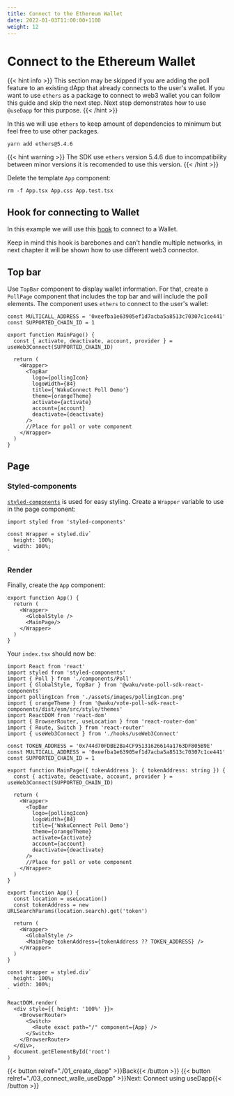 ```yaml
---
title: Connect to the Ethereum Wallet
date: 2022-01-03T11:00:00+1100
weight: 12
---
```


# Connect to the Ethereum Wallet

{{< hint info >}}
This section may be skipped if you are adding the poll feature to an existing dApp
that already connects to the user's wallet.
If you want to use `ethers` as a package to connect to web3 wallet you can follow this guide and skip the next step.
Next step demonstrates how to use `@useDapp` for this purpose.
{{< /hint >}}

In this we will use `ethers` to keep amount of dependencies to minimum but feel free to use other packages.

```shell
yarn add ethers@5.4.6
```

{{< hint warning >}}
The SDK use `ethers` version 5.4.6 due to incompatibility between minor versions it is recomended to use this version.
{{< /hint >}}

Delete the template `App` component:

```shell
rm -f App.tsx App.css App.test.tsx
```

## Hook for connecting to Wallet

In this example we will use this [hook](https://github.com/status-im/wakuconnect-vote-poll-sdk/blob/12bcd17c963106e9207b06182bc5f6379f771b99/examples/mainnet-poll/src/hooks/useWeb3Connect.ts) to connect to a Wallet.

Keep in mind this hook is barebones and can't handle multiple networks, in next chapter it will be shown how to use different web3 connector.

## Top bar

Use `TopBar` component to display wallet information.
For that, create a `PollPage` component that includes the top bar and will include the poll elements.
The component uses `ethers` to connect to the user's wallet:

```tsx
const MULTICALL_ADDRESS = '0xeefba1e63905ef1d7acba5a8513c70307c1ce441'
const SUPPORTED_CHAIN_ID = 1

export function MainPage() {
  const { activate, deactivate, account, provider } = useWeb3Connect(SUPPORTED_CHAIN_ID)

  return (
    <Wrapper>
      <TopBar
        logo={pollingIcon}
        logoWidth={84}
        title={'WakuConnect Poll Demo'}
        theme={orangeTheme}
        activate={activate}
        account={account}
        deactivate={deactivate}
      />
      //Place for poll or vote component
    </Wrapper>
  )
}
```

## Page

### Styled-components

[`styled-components`](https://styled-components.com/) is used for easy styling.
Create a `Wrapper` variable to use in the page component:

```tsx
import styled from 'styled-components'

const Wrapper = styled.div`
  height: 100%;
  width: 100%;
`
```

### Render

Finally, create the `App` component:

```tsx
export function App() {
  return (
    <Wrapper>
      <GlobalStyle />
      <MainPage/>
    </Wrapper>
  )
}
```

Your `index.tsx` should now be:

```tsx
import React from 'react'
import styled from 'styled-components'
import { Poll } from './components/Poll'
import { GlobalStyle, TopBar } from '@waku/vote-poll-sdk-react-components'
import pollingIcon from './assets/images/pollingIcon.png'
import { orangeTheme } from '@waku/vote-poll-sdk-react-components/dist/esm/src/style/themes'
import ReactDOM from 'react-dom'
import { BrowserRouter, useLocation } from 'react-router-dom'
import { Route, Switch } from 'react-router'
import { useWeb3Connect } from './hooks/useWeb3Connect'

const TOKEN_ADDRESS = '0x744d70FDBE2Ba4CF95131626614a1763DF805B9E'
const MULTICALL_ADDRESS = '0xeefba1e63905ef1d7acba5a8513c70307c1ce441'
const SUPPORTED_CHAIN_ID = 1

export function MainPage({ tokenAddress }: { tokenAddress: string }) {
  const { activate, deactivate, account, provider } = useWeb3Connect(SUPPORTED_CHAIN_ID)

  return (
    <Wrapper>
      <TopBar
        logo={pollingIcon}
        logoWidth={84}
        title={'WakuConnect Poll Demo'}
        theme={orangeTheme}
        activate={activate}
        account={account}
        deactivate={deactivate}
      />
      //Place for poll or vote component
    </Wrapper>
  )
}

export function App() {
  const location = useLocation()
  const tokenAddress = new URLSearchParams(location.search).get('token')

  return (
    <Wrapper>
      <GlobalStyle />
      <MainPage tokenAddress={tokenAddress ?? TOKEN_ADDRESS} />
    </Wrapper>
  )
}

const Wrapper = styled.div`
  height: 100%;
  width: 100%;
`

ReactDOM.render(
  <div style={{ height: '100%' }}>
    <BrowserRouter>
      <Switch>
        <Route exact path="/" component={App} />
      </Switch>
    </BrowserRouter>
  </div>,
  document.getElementById('root')
)
```

{{< button relref="./01_create_dapp"  >}}Back{{< /button >}}
{{< button relref="./03_connect_walle_useDapp"  >}}Next: Connect using useDapp{{< /button >}}
